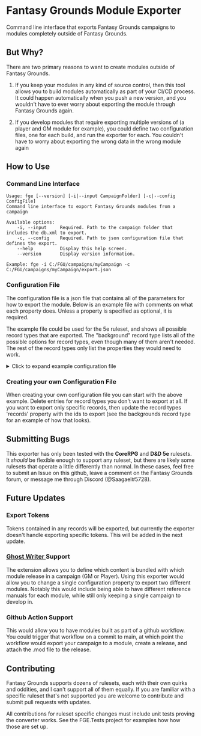 # Fantasy Grounds Module Exporter

Command line interface that exports Fantasy Grounds campaigns to modules completely outside of Fantasy Grounds.

## But Why?

There are two primary reasons to want to create modules outside of Fantasy Grounds.

1. If you keep your modules in any kind of source control, then this tool allows you to build modules automatically as part of your CI/CD process. It could happen automatically when you push a new version, and you wouldn't have to ever worry about exporting the module through Fantasy Grounds again.

2. If you develop modules that require exporting multiple versions of (a player and GM module for example), you could define two configuration files, one for each build, and run the exporter for each. You couldn't have to worry about exporting the wrong data in the wrong module again

## How to Use

### Command Line Interface

```
Usage: fge [--version] [-i|--input CampaignFolder] [-c|--config ConfigFile]
Command line interface to export Fantasy Grounds modules from a campaign

Available options:
    -i, --input     Required. Path to the campaign folder that includes the db.xml to export.
    -c, --config    Required. Path to json configuration file that defines the export.
    --help          Display this help screen.
    --version       Display version information.

Example: fge -i C:/FGU/campaigns/myCampaign -c C:/FGU/campaigns/myCampaign/export.json
```

### Configuration File

The configuration file is a json file that contains all of the parameters for how to export the module. Below is an example file with comments on what each property does. Unless a property is specified as optional, it is required.

The example file could be used for the 5e ruleset, and shows all possible record types that are exported. The "background" record type lists all of the possible options for record types, even though many of them aren't needed. The rest of the record types only list the properties they would need to work.

<details>
<summary>Click to expand example configuration file</summary>

```json
{
    // Relative or absolute path to the folder where the mod file will be put
    // Relative paths are to where the executable is located
    "outputFolder": "C:/FGU/modules",
    // Module's file name (minus the extension)
    "fileName": "moduleName",
    // Relative or absolute path to the thumbnail
    "thumbnail": "",
    // Module name
    "name": "Module_Name",
    // Module display name
    "displayName": "Module Name",
    // Module category
    "category": "Module Category",
    // Module author
    "author": "Your Name",
    // Optional. True if the module is read only. Defaults to false
    "readOnly": false,
    // Optional. True if exporting a player module. Defaults to false
    "playerModule": false,
    // Optional. True if exporting a module for any ruleset. Defaults to false
    "anyRuleset": false,
    // Ruleset label for the module.
    "ruleset": "5E",
    // Relative or absolute path to the folder where the FG data folder is located
    // This is the folder where campaigns, modules, images, tokens, etc. are located
    "fgDataFolder": "C:/FGU",
    // List of record types to export, configured individually
    "recordtypes": [
        {
            // Record type. This shoud match the ruleset's record identifier
            "recordType": "background",
            // The text that's used in the module's index for records of this type
            "libraryName": "Backgrounds",
            // Optional. Element name where this record type is found in the campaign's db.xml before exporting
            // Defaults to the same as recordType
            "dbPath": "background",
            // Optional. Element name where this record type is found in the module's db.xml after exporting
            // Defaults to the same as recordType
            "modulePath": "background",
            // Optional. Element name where this record type is found in a read-only module's db.xml after exporting.
            // Defaults to the same as recordType
            "referencePath": "backgrounddata",
            // Optional. Value for this record type's librarylink.class element in the module's library
            // Defaults to "reference_list"
            "librarylinkClass": "reference_list",
            // Optional. Value for this record type's librarylink.recordname element in the module's library.
            // Defaults to ".."
            "librarylinkRecordName": "..",
            // Optional. Boolean flag to include the recordtype element in the library entry for this record type
            // Defaults to true
            "includeLibraryRecordType": true,
            // Optional. List of record ids to export.
            // If not specified, all records of this type will be exported
            "records": [
                "id-00001",
                "id-00003",
                "id-00010"
            ]
        },
        {
            "recordType": "battle",
            "libraryName": "Encounters",
            "referencePath": "battles",
        },
        {
            "recordType": "battlerandom",
            "libraryName": "Encounters (Random)",
            "referencePath": "battlerandoms",
        },
        {
            // Exporting pregenerated characters these properties to work by default
            "recordType": "charsheet",
            "modulePath": "pregencharsheet",
            "libraryName": "Pregenerated Characters",
            "librarylinkClass": "pregencharselect",
            "librarylinkRecordName": "pregencharsheet",
            "includeLibraryRecordType":  false
        },
        {
            "recordType": "class",
            "libraryName": "Classes",
            "referencePath": "classdata"
        },
        {
            // NOTE: exporting effects does NOT support using the records element to specify specific effects.
            // NOTE: when exporting a read-only module, Effects do not have a referencePath property as they are not exported inside of the reference element.
            "recordType": "effects"
        },
        {
            // While this record type is called 'story', in the backend DB.xml files it is referred to as 'encounter', so we have to update the db and module path accordingly
            "recordType": "story",
            "libraryName": "Story",
            "dbPath": "encounter",
            "modulePath": "encounter",
            "referencePath": "encounters",
        },
        {
            "recordType": "feat",
            "libraryName": "Feats",
            "referencePath": "featdata",
        },
        {
            // NOTE: when exporting a read-only module, Images do not have a referencePath property as they are not exported inside of the reference element.
            "recordType": "image",
            "libraryName": "Images"
        },
        {
            "recordType": "item",
            "libraryName": "Items",
            "referencePath": "equipmentdata"
        },
        {
            "recordType": "itemtemplate",
            "libraryName": "Item Templates",
            "referencePath": "magicrefitemdata",
        },
        {
            // NOTE: exporting modifiers does NOT support using the records element to specify specific modifiers.
            // NOTE: when exporting a read-only module, modifiers do not have a referencePath property as they are not exported inside of the reference element.
            "recordType": "modifiers"
        },
        {
            "recordType": "npc",
            "libraryName": "NPCs",
            "referencePath": "npcdata",
        },
        {
            "recordType": "quest",
            "libraryName": "Quests",
            "referencePath": "questdata",
        },
        {
            "recordType": "race",
            "libraryName": "Races",
            "referencePath": "racedata",
        },
        {
            "recordType": "skill",
            "libraryName": "Skills",
            "referencePath": "skilldata",
        },
        {
            "recordType": "spell",
            "libraryName": "Spells",
            "referencePath": "spelldata",
        },
        {
            // When exporting a read-only module, story templates are located in 'storytemplates' (plural), while in  non-read-only modules they're located in 'storytemplate' (singular).
            "recordType": "storytemplate",
            "libraryName": "Story Templates",
            "referencePath": "storytemplates",
        },
        {
            // This record type is called 'table' (singular), but in the campaign and module DB.xml it is located in the 'tables' (plural) element.
            "recordType": "table",
            "libraryName": "Tables",
            "dbPath": "tables",
            "modulePath": "tables",
            "referencePath": "tables",
        },
        {
            // This record type is called 'treasureparcel' (singular), but in the campaign and module DB.xml it is located in the 'treasureparcels' (plural) element.
            "recordType": "treasureparcel",
            "libraryName": "Parcels",
            "dbPath": "treasureparcels",
            "modulePath": "treasureparcels",
            "referencePath": "treasureparcels",
        }
    ]
}
```

</details>

### Creating your own Configuration File

When creating your own configuration file you can start with the above example. Delete entries for record types you don't want to export at all. If you want to export only specific records, then update the record types 'records' property with the ids to export (see the backgrounds record type for an example of how that looks).

## Submitting Bugs

This exporter has only been tested with the **CoreRPG** and **D&D 5e** rulesets. It _should_ be flexible enough to support any ruleset, but there are likely some rulesets that operate a little differently than normal. In these cases, feel free to submit an Issue on this github, leave a comment on the Fantasy Grounds forum, or message me through Discord (@Saagael#5728).

## Future Updates

### Export Tokens

Tokens contained in any records will be exported, but currently the exporter doesn't handle exporting specific tokens. This will be added in the next update.

### [Ghost Writer ](https://github.com/MeAndUnique/GhostWriter) Support

The extension allows you to define which content is bundled with which module release in a campaign (GM or Player). Using this exporter would allow you to change a single configuration property to export two different modules. Notably this would include being able to have different reference manuals for each module, while still only keeping a single campaign to develop in.

### Github Action Support

This would allow you to have modules built as part of a github workflow. You could trigger that workflow on a commit to main, at which point the workflow would export your campaign to a module, create a release, and attach the .mod file to the release.

## Contributing

Fantasy Grounds supports dozens of rulesets, each with their own quirks and oddities, and I can't support all of them equally. If you are familiar with a specific ruleset that's not supported you are welcome to contribute and submit pull requests with updates.

All contributions for ruleset specific changes must include unit tests proving the converter works. See the FGE.Tests project for examples how how those are set up.
